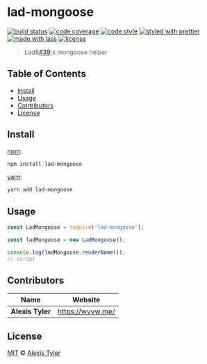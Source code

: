 # lad-mongoose

[![build status](https://img.shields.io/travis/ladjs/lad-mongoose.svg)](https://travis-ci.org/ladjs/lad-mongoose)
[![code coverage](https://img.shields.io/codecov/c/github/ladjs/lad-mongoose.svg)](https://codecov.io/gh/ladjs/lad-mongoose)
[![code style](https://img.shields.io/badge/code_style-XO-5ed9c7.svg)](https://github.com/sindresorhus/xo)
[![styled with prettier](https://img.shields.io/badge/styled_with-prettier-ff69b4.svg)](https://github.com/prettier/prettier)
[![made with lass](https://img.shields.io/badge/made_with-lass-95CC28.svg)](https://github.com/lassjs/lass)
[![license](https://img.shields.io/github/license/ladjs/lad-mongoose.svg)](<>)

> Lad&[#39](https://github.com/ladjs/lad-mongoose/issues/39);s mongoose helper


## Table of Contents

* [Install](#install)
* [Usage](#usage)
* [Contributors](#contributors)
* [License](#license)


## Install

[npm][]:

```sh
npm install lad-mongoose
```

[yarn][]:

```sh
yarn add lad-mongoose
```


## Usage

```js
const LadMongoose = require('lad-mongoose');

const ladMongoose = new LadMongoose();

console.log(ladMongoose.renderName());
// script
```


## Contributors

| Name             | Website            |
| ---------------- | ------------------ |
| **Alexis Tyler** | <https://wvvw.me/> |


## License

[MIT](LICENSE) © [Alexis Tyler](https://wvvw.me/)


## 

[npm]: https://www.npmjs.com/

[yarn]: https://yarnpkg.com/
